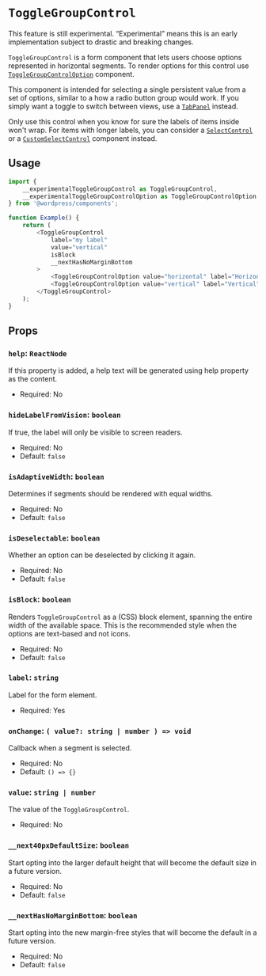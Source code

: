 # `ToggleGroupControl`

<div class="callout callout-alert">
This feature is still experimental. “Experimental” means this is an early implementation subject to drastic and breaking changes.
</div>

`ToggleGroupControl` is a form component that lets users choose options represented in horizontal segments. To render options for this control use [`ToggleGroupControlOption`](/packages/components/src/toggle-group-control/toggle-group-control-option/README.md) component.

This component is intended for selecting a single persistent value from a set of options, similar to a how a radio button group would work. If you simply want a toggle to switch between views, use a [`TabPanel`](/packages/components/src/tab-panel/README.md) instead.

Only use this control when you know for sure the labels of items inside won't wrap. For items with longer labels, you can consider a [`SelectControl`](/packages/components/src/select-control/README.md) or a [`CustomSelectControl`](/packages/components/src/custom-select-control/README.md) component instead.

## Usage

```js
import {
	__experimentalToggleGroupControl as ToggleGroupControl,
	__experimentalToggleGroupControlOption as ToggleGroupControlOption,
} from '@wordpress/components';

function Example() {
	return (
		<ToggleGroupControl
			label="my label"
			value="vertical"
			isBlock
			__nextHasNoMarginBottom
		>
			<ToggleGroupControlOption value="horizontal" label="Horizontal" />
			<ToggleGroupControlOption value="vertical" label="Vertical" />
		</ToggleGroupControl>
	);
}
```

## Props

### `help`: `ReactNode`

If this property is added, a help text will be generated using help property as the content.

-   Required: No

### `hideLabelFromVision`: `boolean`

If true, the label will only be visible to screen readers.

-   Required: No
-   Default: `false`

### `isAdaptiveWidth`: `boolean`

Determines if segments should be rendered with equal widths.

-   Required: No
-   Default: `false`

### `isDeselectable`: `boolean`

Whether an option can be deselected by clicking it again.

-   Required: No
-   Default: `false`

### `isBlock`: `boolean`

Renders `ToggleGroupControl` as a (CSS) block element, spanning the entire width of the available space. This is the recommended style when the options are text-based and not icons.

-   Required: No
-   Default: `false`

### `label`: `string`

Label for the form element.

-   Required: Yes

### `onChange`: `( value?: string | number ) => void`

Callback when a segment is selected.

-   Required: No
-   Default: `() => {}`

### `value`: `string | number`

The value of the `ToggleGroupControl`.

-   Required: No

### `__next40pxDefaultSize`: `boolean`

Start opting into the larger default height that will become the default size in a future version.

-   Required: No
-   Default: `false`

### `__nextHasNoMarginBottom`: `boolean`

Start opting into the new margin-free styles that will become the default in a future version.

-   Required: No
-   Default: `false`
